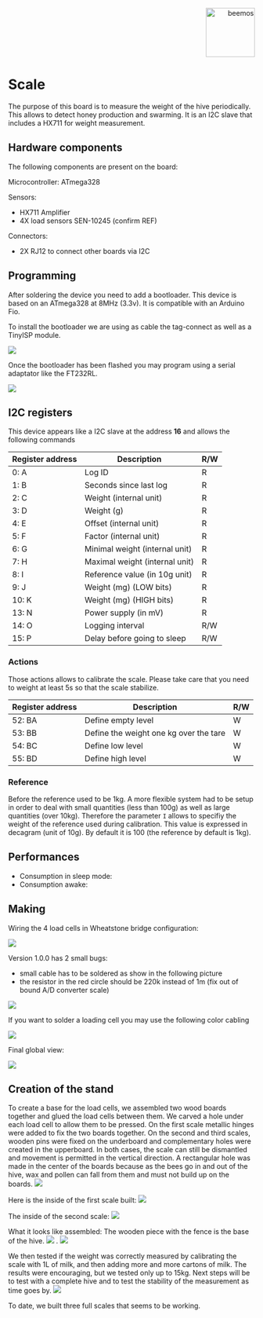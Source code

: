 <p align="right">
<a href="https://hackuarium.github.io/beemos/">
<img border="0" alt="beemos" src="https://github.com/Hackuarium/beemos/raw/master/common/images/logoBeeMoS.png" width="100">
</a>
</p>

# Scale

The purpose of this board is to measure the weight of the hive periodically. This allows to detect honey production and swarming. It is an I2C slave that includes a HX711 for weight measurement.

## Hardware components

The following components are present on the board:

Microcontroller: ATmega328

Sensors:

- HX711 Amplifier
- 4X load sensors SEN-10245 (confirm REF)

Connectors:

- 2X RJ12 to connect other boards via I2C

## Programming

After soldering the device you need to add a bootloader.
This device is based on an ATmega328 at 8MHz (3.3v). It is compatible
with an Arduino Fio.

To install the bootloader we are using as cable the tag-connect as well as
a TinyISP module.

<img src="docs/TC2030-IDC-NL.jpg" />

Once the bootloader has been flashed you may program using a serial
adaptator like the FT232RL.

<img src="docs/FT232RL.jpg" />

## I2C registers

This device appears like a I2C slave at the address **16** and allows the following commands

| Register address | Description                    | R/W |
| ---------------- | ------------------------------ | --- |
| 0: A             | Log ID                         | R   |
| 1: B             | Seconds since last log         | R   |
| 2: C             | Weight (internal unit)         | R   |
| 3: D             | Weight (g)                     | R   |
| 4: E             | Offset (internal unit)         | R   |
| 5: F             | Factor (internal unit)         | R   |
| 6: G             | Minimal weight (internal unit) | R   |
| 7: H             | Maximal weight (internal unit) | R   |
| 8: I             | Reference value (in 10g unit)  | R   |
| 9: J             | Weight (mg) (LOW bits)         | R   |
| 10: K            | Weight (mg) (HIGH bits)        | R   |
| 13: N            | Power supply (in mV)           | R   |
| 14: O            | Logging interval               | R/W |
| 15: P            | Delay before going to sleep    | R/W |

### Actions

Those actions allows to calibrate the scale. Please take care that you need to weight
at least 5s so that the scale stabilize.

| Register address | Description                            | R/W |
| ---------------- | -------------------------------------- | --- |
| 52: BA           | Define empty level                     | W   |
| 53: BB           | Define the weight one kg over the tare | W   |
| 54: BC           | Define low level                       | W   |
| 55: BD           | Define high level                      | W   |

### Reference

Before the reference used to be 1kg. A more flexible system had to be
setup in order to deal with small quantities (less than 100g) as well
as large quantities (over 10kg). Therefore the parameter `I` allows to
specifiy the weight of the reference used during calibration.
This value is expressed in decagram (unit of 10g). By default it is
100 (the reference by default is 1kg).

## Performances

- Consumption in sleep mode:
- Consumption awake:

## Making

Wiring the 4 load cells in Wheatstone bridge configuration:

<img src="docs/loadCellsWiring.png" />

Version 1.0.0 has 2 small bugs:

- small cable has to be soldered as show in the following picture
- the resistor in the red circle should be 220k instead of 1m (fix out of bound A/D converter scale)

<img src="docs/board100.jpg" />

If you want to solder a loading cell you may use the following color cabling

<img src="docs/loadcell.jpg" />

Final global view:

<img src="docs/full.jpg" />

## Creation of the stand

To create a base for the load cells, we assembled two wood boards together and glued the load cells between them. We carved a hole under each load cell to allow them to be pressed. On the first scale metallic hinges were added to fix the two boards together. On the second and third scales, wooden pins were fixed on the underboard and complementary holes were created in the upperboard. In both cases, the scale can still be dismantled and movement is permitted in the vertical direction. A rectangular hole was made in the center of the boards because as the bees go in and out of the hive, wax and pollen can fall from them and must not build up on the boards.
<img src="docs/balance2Planed.jpg" />

Here is the inside of the first scale built:
<img src="docs/balance1Interior.jpg" />

The inside of the second scale:
<img src="docs/balance2Finished.jpg" />

What it looks like assembled:
The wooden piece with the fence is the base of the hive.
<img src="docs/balance1Full.jpg" />
.
<img src="docs/balance2Assembled.jpg" />

We then tested if the weight was correctly measured by calibrating the scale with 1L of milk, and then adding more and more cartons of milk. The results were encouraging, but we tested only up to 15kg. Next steps will be to test with a complete hive and to test the stability of the measurement as time goes by.
<img src="docs/balance1WeightTest.jpg" />

To date, we built three full scales that seems to be working.
